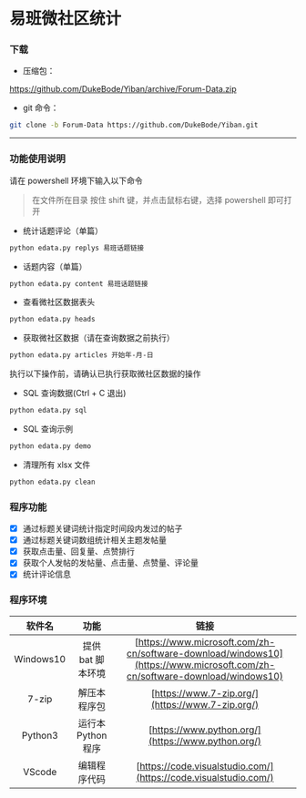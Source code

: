 # 易班微社区统计


### 下载

- 压缩包：

https://github.com/DukeBode/Yiban/archive/Forum-Data.zip

- git 命令：

```sh
git clone -b Forum-Data https://github.com/DukeBode/Yiban.git
```

---

### 功能使用说明

请在 powershell 环境下输入以下命令
> 在文件所在目录 按住 shift 键，并点击鼠标右键，选择 powershell 即可打开

- 统计话题评论（单篇）

```sh
python edata.py replys 易班话题链接
```

- 话题内容（单篇）

```sh
python edata.py content 易班话题链接
```

- 查看微社区数据表头

```sh
python edata.py heads
```

- 获取微社区数据（请在查询数据之前执行）

```sh
python edata.py articles 开始年-月-日
```

执行以下操作前，请确认已执行获取微社区数据的操作

- SQL 查询数据(Ctrl + C 退出)

```sh
python edata.py sql
```

- SQL 查询示例

```sh
python edata.py demo
```

- 清理所有 xlsx 文件

```sh
python edata.py clean
```


### 程序功能
- [x] 通过标题关键词统计指定时间段内发过的帖子
- [x] 通过标题关键词数组统计相关主题发帖量
- [x] 获取点击量、回复量、点赞排行
- [x] 获取个人发帖的发帖量、点击量、点赞量、评论量
- [x] 统计评论信息

### 程序环境
| 软件名 | 功能 | 链接 |
| :---: | :---: | :---: |
| Windows10 | 提供 bat 脚本环境 | [https://www.microsoft.com/zh-cn/software-download/windows10](https://www.microsoft.com/zh-cn/software-download/windows10) |
| 7-zip | 解压本程序包 | [https://www.7-zip.org/](https://www.7-zip.org/) |
| Python3 | 运行本 Python 程序 | [https://www.python.org/](https://www.python.org/) |
| VScode | 编辑程序代码 | [https://code.visualstudio.com/](https://code.visualstudio.com/) |


<!-- ### 安装说明 -->

<!-- 1. 确认程序环境以及网络连接正常
1. 在[更新日志](#更新日志)中下载最新版
1. 使用 7-zip（或其它压缩软件）解压安装包
1. 首次使用，点击 install.bat 文件进行安装环境和部署程序
1. 非首次使用，点击 reinstall.bat 文件直接进行部署程序
1. 确认安装，如有红色字体，请重新安装 -->

